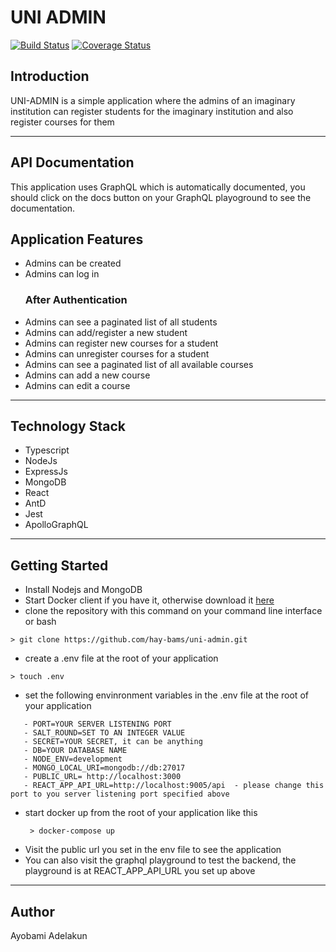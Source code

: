 # UNI ADMIN

[![Build Status](https://travis-ci.org/hay-bams/uni-admin.svg?branch=master)](https://travis-ci.org/hay-bams/uni-admin) [![Coverage Status](https://coveralls.io/repos/github/hay-bams/uni-admin/badge.svg?branch=master)](https://coveralls.io/github/hay-bams/uni-admin?branch=master)

## Introduction

UNI-ADMIN is a simple application where the admins of an imaginary institution can register students for the imaginary institution and also register courses for them

---

## API Documentation
This application uses GraphQL which is automatically documented, you should click on the docs button on your GraphQL playoground to see the documentation.
## Application Features
* Admins can be created
* Admins can log in
   ### After Authentication
* Admins can see a paginated list of all students
* Admins can add/register a new student
* Admins can register new courses for a student
* Admins can unregister courses for a student
* Admins can see a paginated list of all available courses
* Admins can add a new course
* Admins can edit a course

---
## Technology Stack
* Typescript
* NodeJs
* ExpressJs
* MongoDB
* React
* AntD
* Jest
* ApolloGraphQL

---
## Getting Started
* Install Nodejs and MongoDB
* Start Docker client if you have it, otherwise download it  [here](https://www.docker.com/products/docker-desktop)
* clone the repository with this command on your command line interface or bash

```
> git clone https://github.com/hay-bams/uni-admin.git
```

* create a .env file at the root of your application
```
> touch .env
```

* set the following envinronment variables in the .env file at the root of your application
```
   - PORT=YOUR SERVER LISTENING PORT
   - SALT_ROUND=SET TO AN INTEGER VALUE
   - SECRET=YOUR SECRET, it can be anything
   - DB=YOUR DATABASE NAME
   - NODE_ENV=development
   - MONGO_LOCAL_URI=mongodb://db:27017
   - PUBLIC_URL= http://localhost:3000
   - REACT_APP_API_URL=http://localhost:9005/api  - please change this port to you server listening port specified above    

```
* start docker up from the root of your application like this
  ```
   > docker-compose up
  ```
* Visit the public url you set in the env file to see the application 
* You can also visit the graphql playground to test the backend, the playground is at REACT_APP_API_URL you set up above 

---
## Author
Ayobami Adelakun